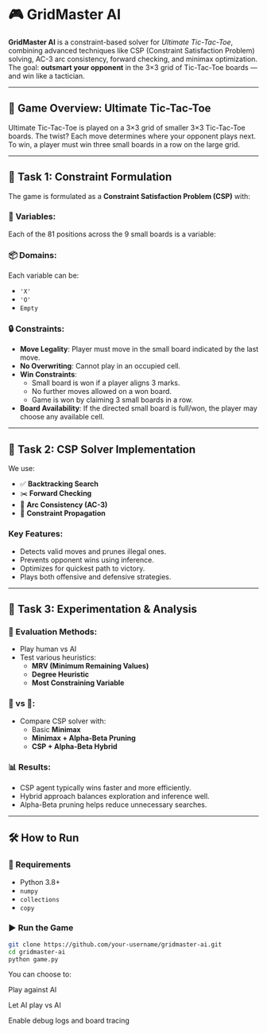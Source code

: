 # 🎮 GridMaster AI

**GridMaster AI** is a constraint-based solver for *Ultimate Tic-Tac-Toe*, combining advanced techniques like CSP (Constraint Satisfaction Problem) solving, AC-3 arc consistency, forward checking, and minimax optimization. The goal: **outsmart your opponent** in the 3×3 grid of Tic-Tac-Toe boards — and win like a tactician.

---

## 📘 Game Overview: Ultimate Tic-Tac-Toe

Ultimate Tic-Tac-Toe is played on a 3×3 grid of smaller 3×3 Tic-Tac-Toe boards. The twist? Each move determines where your opponent plays next. To win, a player must win three small boards in a row on the large grid.

---

## 🧠 Task 1: Constraint Formulation

The game is formulated as a **Constraint Satisfaction Problem (CSP)** with:

### 🧩 Variables:
Each of the 81 positions across the 9 small boards is a variable:


### 📦 Domains:
Each variable can be:
- `'X'`
- `'O'`
- `Empty`

### 🔒 Constraints:

- **Move Legality**: Player must move in the small board indicated by the last move.
- **No Overwriting**: Cannot play in an occupied cell.
- **Win Constraints**:
  - Small board is won if a player aligns 3 marks.
  - No further moves allowed on a won board.
  - Game is won by claiming 3 small boards in a row.
- **Board Availability**: If the directed small board is full/won, the player may choose any available cell.

---

## 🤖 Task 2: CSP Solver Implementation

We use:

- ✅ **Backtracking Search**
- ✂️ **Forward Checking**
- 🔄 **Arc Consistency (AC-3)**
- 🧮 **Constraint Propagation**

### Key Features:

- Detects valid moves and prunes illegal ones.
- Prevents opponent wins using inference.
- Optimizes for quickest path to victory.
- Plays both offensive and defensive strategies.

---

## 🔬 Task 3: Experimentation & Analysis

### 🧪 Evaluation Methods:
- Play human vs AI
- Test various heuristics:
  - **MRV (Minimum Remaining Values)**
  - **Degree Heuristic**
  - **Most Constraining Variable**

### 🤖 vs 🤖:
- Compare CSP solver with:
  - Basic **Minimax**
  - **Minimax + Alpha-Beta Pruning**
  - **CSP + Alpha-Beta Hybrid**

### 📊 Results:
- CSP agent typically wins faster and more efficiently.
- Hybrid approach balances exploration and inference well.
- Alpha-Beta pruning helps reduce unnecessary searches.

---

## 🛠️ How to Run

### 🔧 Requirements

- Python 3.8+
- `numpy`
- `collections`
- `copy`

### ▶️ Run the Game

```bash
git clone https://github.com/your-username/gridmaster-ai.git
cd gridmaster-ai
python game.py
```

You can choose to:

Play against AI

Let AI play vs AI

Enable debug logs and board tracing
